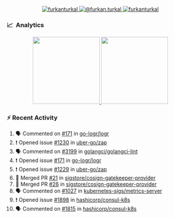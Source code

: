 <p align="center">
  <a href="https://linkedin.com/in/furkanturkal" target="blank">
    <img src="https://img.shields.io/badge/linkedin-%230077B5.svg?&style=for-the-badge&logo=linkedin&logoColor=white" alt="furkanturkal" />
  </a>
  <a href="https://medium.com/@furkan.turkal" target="blank">
    <img src="https://img.shields.io/badge/medium-%2312100E.svg?&style=for-the-badge&logo=medium&logoColor=white" alt="@furkan.turkal" />
  </a>
  <a href="https://twitter.com/furkanturkaI" target="blank">
    <img src="https://img.shields.io/badge/Twitter-1DA1F2?style=for-the-badge&logo=twitter&logoColor=white" alt="furkanturkaI" />
  </a>
</p>

### 📈 &nbsp;Analytics

<p align="center">
  <a href="https://coderstats.net/github/#Dentrax">
    <img height="180em" src="https://github-readme-stats-eight-theta.vercel.app/api?username=Dentrax&show_icons=true&theme=algolia&include_all_commits=true&count_private=true&line_height=26"/>
    <img height="180em" src="https://github-readme-stats-eight-theta.vercel.app/api/top-langs/?username=Dentrax&layout=compact&langs_count=8&theme=algolia&line_height=26"/>
  </a>
</p>

### :zap: Recent Activity

<!--START_SECTION:activity-->
1. 🗣 Commented on [#171](https://github.com/go-logr/logr/issues/171) in [go-logr/logr](https://github.com/go-logr/logr)
2. ❗️ Opened issue [#1230](https://github.com/uber-go/zap/issues/1230) in [uber-go/zap](https://github.com/uber-go/zap)
3. 🗣 Commented on [#3199](https://github.com/golangci/golangci-lint/issues/3199) in [golangci/golangci-lint](https://github.com/golangci/golangci-lint)
4. ❗️ Opened issue [#171](https://github.com/go-logr/logr/issues/171) in [go-logr/logr](https://github.com/go-logr/logr)
5. ❗️ Opened issue [#1229](https://github.com/uber-go/zap/issues/1229) in [uber-go/zap](https://github.com/uber-go/zap)
6. 🎉 Merged PR [#21](https://github.com/sigstore/cosign-gatekeeper-provider/pull/21) in [sigstore/cosign-gatekeeper-provider](https://github.com/sigstore/cosign-gatekeeper-provider)
7. 🎉 Merged PR [#26](https://github.com/sigstore/cosign-gatekeeper-provider/pull/26) in [sigstore/cosign-gatekeeper-provider](https://github.com/sigstore/cosign-gatekeeper-provider)
8. 🗣 Commented on [#1027](https://github.com/kubernetes-sigs/metrics-server/issues/1027) in [kubernetes-sigs/metrics-server](https://github.com/kubernetes-sigs/metrics-server)
9. ❗️ Opened issue [#1898](https://github.com/hashicorp/consul-k8s/issues/1898) in [hashicorp/consul-k8s](https://github.com/hashicorp/consul-k8s)
10. 🗣 Commented on [#1815](https://github.com/hashicorp/consul-k8s/issues/1815) in [hashicorp/consul-k8s](https://github.com/hashicorp/consul-k8s)
<!--END_SECTION:activity-->
